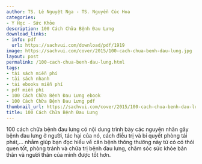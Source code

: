 ```yaml
---
author: TS. Lê Nguyệt Nga - TS. Nguyễn Cúc Hoa
categories:
- Y Học - Sức Khỏe
description: 100 Cách Chữa Bệnh Đau Lưng
download_links:
- info: pdf
  url: https://sachvui.com/download/pdf/1919
image: https://sachvui.com/cover/2015/100-cach-chua-benh-dau-lung.jpg
layout: post
permalink: /100-cach-chua-benh-dau-lung.html
tags:
- tải sách miễn phí
- tải sách nhanh
- tải ebooks miễn phí
- pdf miễn phí
- 100 Cách Chữa Bệnh Đau Lưng ebook
- 100 Cách Chữa Bệnh Đau Lưng pdf
thumbnail_url: https://sachvui.com/cover/2015/100-cach-chua-benh-dau-lung.jpg
title: 100 Cách Chữa Bệnh Đau Lưng
---
```


 <div class="item-desc text-justify"> <p>100 cách chữa bệnh đau lưng có nội dung trình bày các nguyên nhân gây bệnh đau lưng ở người, tác hại của nó, cách điều trị và bí quyết phòng tái phát,... nhằm giúp bạn đọc hiểu về căn bệnh thông thường này từ có có thói quen tốt, phòng tránh và chữa trị bệnh đau lưng, chăm sóc sức khỏe bản thân và người thân của mình được tốt hơn.</p> </div>